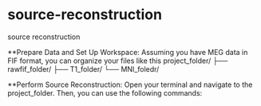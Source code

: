 # source-reconstruction
source reconstruction

**Prepare Data and Set Up Workspace:
Assuming you have MEG data in FIF format, you can organize your files like this
project_folder/
├── rawfif_folder/
├── T1_folder/
└── MNI_foledr/

**Perform Source Reconstruction:
Open your terminal and navigate to the project_folder. Then, you can use the following commands:
